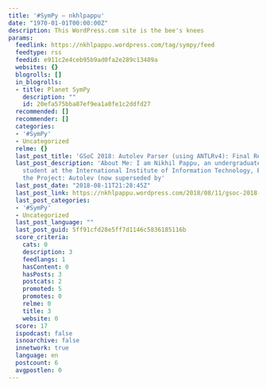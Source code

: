 ```yaml
---
title: '#SymPy – nkhlpappu'
date: "1970-01-01T00:00:00Z"
description: This WordPress.com site is the bee's knees
params:
  feedlink: https://nkhlpappu.wordpress.com/tag/sympy/feed
  feedtype: rss
  feedid: e911c2e4ceb95b9ad0fa2e289c13489a
  websites: {}
  blogrolls: []
  in_blogrolls:
  - title: Planet SymPy
    description: ""
    id: 20efa575bba87ef9ea1a0fe1c2ddfd27
  recommended: []
  recommender: []
  categories:
  - '#SymPy'
  - Uncategorized
  relme: {}
  last_post_title: 'GSoC 2018: Autolev Parser (using ANTLRv4): Final Report'
  last_post_description: 'About Me: I am Nikhil Pappu, an undergraduate Computer Science
    student at the International Institute of Information Technology, Bangalore. About
    the Project: Autolev (now superseded by'
  last_post_date: "2018-08-11T21:28:45Z"
  last_post_link: https://nkhlpappu.wordpress.com/2018/08/11/gsoc-2018-autolev-parser-using-antlrv4-final-report/
  last_post_categories:
  - '#SymPy'
  - Uncategorized
  last_post_language: ""
  last_post_guid: 5ff91cfd28e5ff7d1146c5836185116b
  score_criteria:
    cats: 0
    description: 3
    feedlangs: 1
    hasContent: 0
    hasPosts: 3
    postcats: 2
    promoted: 5
    promotes: 0
    relme: 0
    title: 3
    website: 0
  score: 17
  ispodcast: false
  isnoarchive: false
  innetwork: true
  language: en
  postcount: 6
  avgpostlen: 0
---
```

